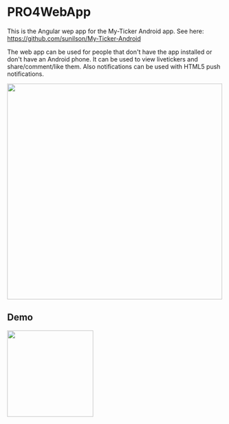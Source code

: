 # PRO4WebApp

This is the Angular wep app for the My-Ticker Android app. See here: <a href="https://github.com/sunilson/My-Ticker-Android">https://github.com/sunilson/My-Ticker-Android</a>

The web app can be used for people that don't have the app installed or don't have an Android phone. It can be used to view livetickers and share/comment/like them. Also notifications can be used with HTML5 push notifications.

<img src="http://i.imgur.com/LkqVrlH.jpg" width="500"></img>

## Demo

<img src="https://media.giphy.com/media/3oKIPzNjnebdy4xS5W/giphy.gif" width="200"></img>






